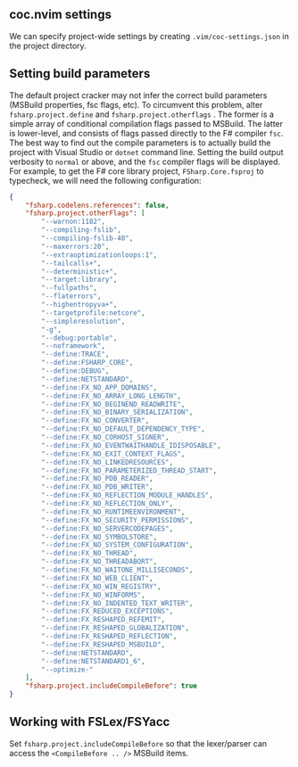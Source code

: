 coc.nvim settings
-----------------

We can specify project-wide settings by creating `.vim/coc-settings.json`  in the project directory.


## Setting build parameters

The default project cracker may not infer the correct build parameters (MSBuild properties, fsc flags, etc).
To circumvent this problem, alter `fsharp.project.define` and `fsharp.project.otherflags` .
The former is a simple array of conditional compilation flags passed to MSBuild.
The latter is lower-level, and consists of flags passed directly to the F# compiler `fsc`.
The best way to find out the compile parameters is to actually build the project with Visual Studio or `dotnet` command line.
Setting the build output verbosity to `normal` or above, and the `fsc` compiler flags will be displayed.
For example, to get the F# core library project, `FSharp.Core.fsproj` to typecheck, we will need the following configuration:

```json
{
    "fsharp.codelens.references": false,
    "fsharp.project.otherFlags": [
        "--warnon:1182",
        "--compiling-fslib",
        "--compiling-fslib-40",
        "--maxerrors:20",
        "--extraoptimizationloops:1",
        "--tailcalls+",
        "--deterministic+",
        "--target:library",
        "--fullpaths",
        "--flaterrors",
        "--highentropyva+",
        "--targetprofile:netcore",
        "--simpleresolution",
        "-g",
        "--debug:portable",
        "--noframework",
        "--define:TRACE",
        "--define:FSHARP_CORE",
        "--define:DEBUG",
        "--define:NETSTANDARD",
        "--define:FX_NO_APP_DOMAINS",
        "--define:FX_NO_ARRAY_LONG_LENGTH",
        "--define:FX_NO_BEGINEND_READWRITE",
        "--define:FX_NO_BINARY_SERIALIZATION",
        "--define:FX_NO_CONVERTER",
        "--define:FX_NO_DEFAULT_DEPENDENCY_TYPE",
        "--define:FX_NO_CORHOST_SIGNER",
        "--define:FX_NO_EVENTWAITHANDLE_IDISPOSABLE",
        "--define:FX_NO_EXIT_CONTEXT_FLAGS",
        "--define:FX_NO_LINKEDRESOURCES",
        "--define:FX_NO_PARAMETERIZED_THREAD_START",
        "--define:FX_NO_PDB_READER",
        "--define:FX_NO_PDB_WRITER",
        "--define:FX_NO_REFLECTION_MODULE_HANDLES",
        "--define:FX_NO_REFLECTION_ONLY",
        "--define:FX_NO_RUNTIMEENVIRONMENT",
        "--define:FX_NO_SECURITY_PERMISSIONS",
        "--define:FX_NO_SERVERCODEPAGES",
        "--define:FX_NO_SYMBOLSTORE",
        "--define:FX_NO_SYSTEM_CONFIGURATION",
        "--define:FX_NO_THREAD",
        "--define:FX_NO_THREADABORT",
        "--define:FX_NO_WAITONE_MILLISECONDS",
        "--define:FX_NO_WEB_CLIENT",
        "--define:FX_NO_WIN_REGISTRY",
        "--define:FX_NO_WINFORMS",
        "--define:FX_NO_INDENTED_TEXT_WRITER",
        "--define:FX_REDUCED_EXCEPTIONS",
        "--define:FX_RESHAPED_REFEMIT",
        "--define:FX_RESHAPED_GLOBALIZATION",
        "--define:FX_RESHAPED_REFLECTION",
        "--define:FX_RESHAPED_MSBUILD",
        "--define:NETSTANDARD",
        "--define:NETSTANDARD1_6",
        "--optimize-"
    ],
    "fsharp.project.includeCompileBefore": true
}
```

## Working with FSLex/FSYacc

Set `fsharp.project.includeCompileBefore` so that the lexer/parser can access the `<CompileBefore .. />` MSBuild items.

